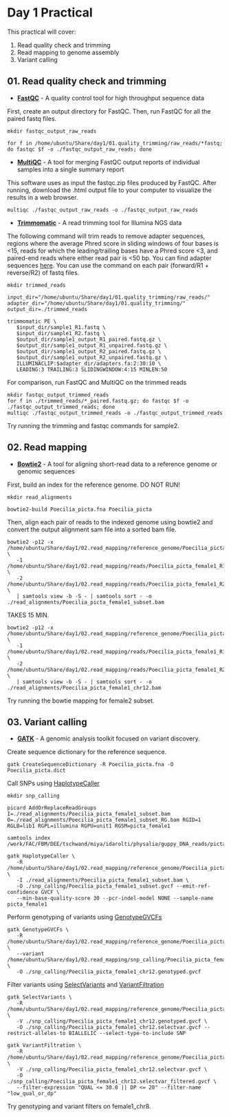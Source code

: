 # Day 1 Practical

This practical will cover:

1. Read quality check and trimming
2. Read mapping to genome assembly
3. Variant calling
   

## 01. Read quality check and trimming

* **[FastQC](http://www.bioinformatics.babraham.ac.uk/projects/fastqc/)** - A quality control tool for high throughput sequence data

First, create an output directory for FastQC. Then, run FastQC for all the paired fastq files.

```
mkdir fastqc_output_raw_reads

for f in /home/ubuntu/Share/day1/01.quality_trimming/raw_reads/*fastq; do fastqc $f -o ./fastqc_output_raw_reads; done
```

* **[MultiQC](https://multiqc.info)** - A tool for merging FastQC output reports of individual samples into a single summary report

This software uses as input the fastqc.zip files produced by FastQC. After running, download the .html output file to your computer to visualize the results in a web browser.

```
multiqc ./fastqc_output_raw_reads -o ./fastqc_output_raw_reads
```

* **[Trimmomatic](http://www.usadellab.org/cms/?page=trimmomatic)** - A read trimming tool for Illumina NGS data

The following command will trim reads to remove adapter sequences, regions where the average Phred score in sliding windows of four bases is <15, reads for which the leading/trailing bases have a Phred score <3, and paired-end reads where either read pair is <50 bp. You can find adapter sequences [here](https://support-docs.illumina.com/SHARE/AdapterSequences/Content/SHARE/FrontPages/AdapterSeq.htm). You can use the command on each pair (forward/R1 + reverse/R2) of fastq files.

```
mkdir trimmed_reads
    
input_dir="/home/ubuntu/Share/day1/01.quality_trimming/raw_reads/"
adapter_dir="/home/ubuntu/Share/day1/01.quality_trimming/"
output_dir=./trimmed_reads
    
trimmomatic PE \
   $input_dir/sample1_R1.fastq \
   $input_dir/sample1_R2.fastq \
   $output_dir/sample1_output_R1_paired.fastq.gz \
   $output_dir/sample1_output_R1_unpaired.fastq.gz \
   $output_dir/sample1_output_R2_paired.fastq.gz \
   $output_dir/sample1_output_R2_unpaired.fastq.gz \
   ILLUMINACLIP:$adapter_dir/adapters.fa:2:30:10 \
   LEADING:3 TRAILING:3 SLIDINGWINDOW:4:15 MINLEN:50
```

For comparison, run FastQC and MultiQC on the trimmed reads

```
mkdir fastqc_output_trimmed_reads
for f in ./trimmed_reads/*_paired.fastq.gz; do fastqc $f -o ./fastqc_output_trimmed_reads; done
multiqc ./fastqc_output_trimmed_reads -o ./fastqc_output_trimmed_reads
```

Try running the trimming and fastqc commands for sample2.

## 02. Read mapping

* **[Bowtie2](https://bowtie-bio.sourceforge.net/bowtie2/manual.shtml)** - A tool for aligning short-read data to a reference genome or genomic sequences

First, build an index for the reference genome. DO NOT RUN!

```
mkdir read_alignments

bowtie2-build Poecilia_picta.fna Poecilia_picta
```

Then, align each pair of reads to the indexed genome using bowtie2 and convert the output alignment sam file into a sorted bam file.

```
bowtie2 -p12 -x /home/ubuntu/Share/day1/02.read_mapping/reference_genome/Poecilia_picta \
   -1 /home/ubuntu/Share/day1/02.read_mapping/reads/Poecilia_picta_female1_R1_subset.fastq \
   -2 /home/ubuntu/Share/day1/02.read_mapping/reads/Poecilia_picta_female1_R2_subset.fastq \
   | samtools view -b -S - | samtools sort - -o ./read_alignments/Poecilia_picta_female1_subset.bam
```

TAKES 15 MIN.
```
bowtie2 -p12 -x /home/ubuntu/Share/day1/02.read_mapping/reference_genome/Poecilia_picta \
   -1 /home/ubuntu/Share/day1/02.read_mapping/reads/Poecilia_picta_female1_R1_chr12.fastq \
   -2 /home/ubuntu/Share/day1/02.read_mapping/reads/Poecilia_picta_female1_R2_chr12.fastq \
   | samtools view -b -S - | samtools sort - -o ./read_alignments/Poecilia_picta_female1_chr12.bam
```

Try running the bowtie mapping for female2 subset.

## 03. Variant calling

* **[GATK](https://gatk.broadinstitute.org/hc/en-us)** - A genomic analysis toolkit focused on variant discovery.

Create sequence dictionary for the reference sequence.

```
gatk CreateSequenceDictionary -R Poecilia_picta.fna -O Poecilia_picta.dict
```

Call SNPs using [HaplotypeCaller](https://gatk.broadinstitute.org/hc/en-us/articles/360037225632-HaplotypeCaller)

```
mkdir snp_calling

picard AddOrReplaceReadGroups I=./read_alignments/Poecilia_picta_female1_subset.bam O=./read_alignments/Poecilia_picta_female1_subset_RG.bam RGID=1 RGLB=lib1 RGPL=illumina RGPU=unit1 RGSM=picta_female1

samtools index /work/FAC/FBM/DEE/tschwand/miya/idarolti/physalia/guppy_DNA_reads/picta/Poecilia_picta_female1_subset_1000_RG.bam

gatk HaplotypeCaller \
   -R /home/ubuntu/Share/day1/02.read_mapping/reference_genome/Poecilia_picta.fna \
   -I ./read_alignments/Poecilia_picta_female1_subset.bam \
   -O ./snp_calling/Poecilia_picta_female1_subset.gvcf --emit-ref-confidence GVCF \
   --min-base-quality-score 30 --pcr-indel-model NONE --sample-name picta_female1
```

Perform genotyping of variants using [GenotypeGVCFs](https://gatk.broadinstitute.org/hc/en-us/articles/13832766863259-GenotypeGVCFs)

```
gatk GenotypeGVCFs \
   -R /home/ubuntu/Share/day1/02.read_mapping/reference_genome/Poecilia_picta.fna \
   --variant /home/ubuntu/Share/day1/02.read_mapping/snp_calling/Poecilia_picta_female1_chr12.gvcf \
   -O ./snp_calling/Poecilia_picta_female1_chr12.genotyped.gvcf
```

Filter variants using [SelectVariants](https://gatk.broadinstitute.org/hc/en-us/articles/360037055952-SelectVariants) and [VariantFiltration](https://gatk.broadinstitute.org/hc/en-us/articles/360037434691-VariantFiltration)

```
gatk SelectVariants \
   -R /home/ubuntu/Share/day1/02.read_mapping/reference_genome/Poecilia_picta.fna \
   -V ./snp_calling/Poecilia_picta_female1_chr12.genotyped.gvcf \
   -O ./snp_calling/Poecilia_picta_female1_chr12.selectvar.gvcf --restrict-alleles-to BIALLELIC --select-type-to-include SNP

gatk VariantFiltration \
   -R /home/ubuntu/Share/day1/02.read_mapping/reference_genome/Poecilia_picta.fna \
   -V ./snp_calling/Poecilia_picta_female1_chr12.selectvar.gvcf \
   -O ./snp_calling/Poecilia_picta_female1_chr12.selectvar_filtered.gvcf \
   --filter-expression "QUAL <= 30.0 || DP <= 20" --filter-name "low_qual_or_dp"
```

Try genotyping and variant filters on female1_chr8.

